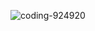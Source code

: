 ![coding-924920](https://user-images.githubusercontent.com/19548834/32913972-458799f8-cb14-11e7-9d7e-335d39d6ff1d.jpg)
